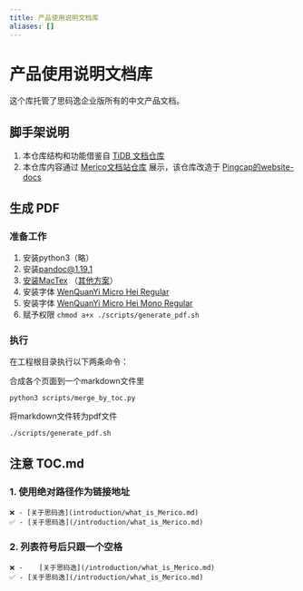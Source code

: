 ```yaml
---
title: 产品使用说明文档库
aliases: []
---
```

 
# 产品使用说明文档库
这个库托管了思码逸企业版所有的中文产品文档。

## 脚手架说明
1. 本仓库结构和功能借鉴自 [TiDB 文档仓库](https://github.com/pingcap/docs-cn)
2. 本仓库内容通过 [Merico文档站仓库](https://github.com/merico-dev/website-docs) 展示，该仓库改造于 [Pingcap的website-docs](https://github.com/pingcap/website-docs)

## 生成 PDF
### 准备工作
1. 安装python3（略）
2. 安装[pandoc@1.19.1](https://github.com/jgm/pandoc/releases/tag/1.19.1)
3. [安装MacTex](https://tug.org/mactex/mactex-download.html) （[其他方案](https://gist.github.com/peterhurford/75957ba9335e755013b87254ec85fab1)）
4. 安装字体 [WenQuanYi Micro Hei Regular
](https://chinesefonts.org/fonts/wenquanyi-micro-hei-regular)
5. 安装字体 [WenQuanYi Micro Hei Mono Regular
](https://chinesefonts.org/fonts/wenquanyi-micro-hei-mono-regular)
6. 赋予权限 `chmod a+x ./scripts/generate_pdf.sh`

### 执行
在工程根目录执行以下两条命令：

合成各个页面到一个markdown文件里
```
python3 scripts/merge_by_toc.py
```

将markdown文件转为pdf文件
```
./scripts/generate_pdf.sh
```


## 注意 TOC.md
### 1. 使用绝对路径作为链接地址

```
❌ - [关于思码逸](introduction/what_is_Merico.md)
✅ - [关于思码逸](/introduction/what_is_Merico.md)
```

### 2. 列表符号后只跟一个空格
```
❌ -    [关于思码逸](/introduction/what_is_Merico.md)
✅ - [关于思码逸](/introduction/what_is_Merico.md)
```
 
